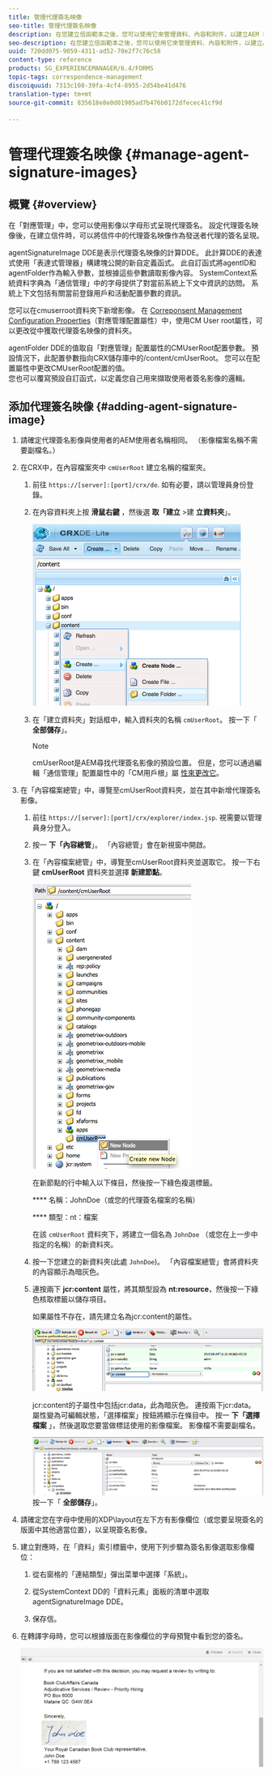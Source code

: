 ```yaml
---
title: 管理代理簽名映像
seo-title: 管理代理簽名映像
description: 在您建立信函範本之後，您可以使用它來管理資料、內容和附件，以建立AEM Forms中的對應。
seo-description: 在您建立信函範本之後，您可以使用它來管理資料、內容和附件，以建立AEM Forms中的對應。
uuid: 720dd075-9059-4311-ad52-70e2f7c76c58
content-type: reference
products: SG_EXPERIENCEMANAGER/6.4/FORMS
topic-tags: correspondence-management
discoiquuid: 7313c108-39fa-4cf4-8955-2d54be41d476
translation-type: tm+mt
source-git-commit: 835618e8e0d01905ad7b476b0172dfecec41cf9d

---
```



# 管理代理簽名映像 {#manage-agent-signature-images}

## 概覽 {#overview}

在「對應管理」中，您可以使用影像以字母形式呈現代理簽名。 設定代理簽名映像後，在建立信件時，可以將信件中的代理簽名映像作為發送者代理的簽名呈現。

agentSignatureImage DDE是表示代理簽名映像的計算DDE。 此計算DDE的表達式使用「表達式管理器」構建塊公開的新自定義函式。 此自訂函式將agentID和agentFolder作為輸入參數，並根據這些參數讀取影像內容。 SystemContext系統資料字典為「通信管理」中的字母提供了對當前系統上下文中資訊的訪問。 系統上下文包括有關當前登錄用戶和活動配置參數的資訊。

您可以在cmuserroot資料夾下新增影像。 在 [Correponsent Management Configuration Properties](/help/forms/using/cm-configuration-properties.md)（對應管理配置屬性）中，使用CM User root屬性，可以更改從中獲取代理簽名映像的資料夾。

agentFolder DDE的值取自「對應管理」配置屬性的CMUserRoot配置參數。 預設情況下，此配置參數指向CRX儲存庫中的/content/cmUserRoot。 您可以在配置屬性中更改CMUserRoot配置的值。\
您也可以覆寫預設自訂函式，以定義您自己用來擷取使用者簽名影像的邏輯。

## 添加代理簽名映像 {#adding-agent-signature-image}

1. 請確定代理簽名影像與使用者的AEM使用者名稱相同。 （影像檔案名稱不需要副檔名。）
1. 在CRX中，在內容檔案夾中 `cmUserRoot` 建立名稱的檔案夾。

   1. 前往 `https://[server]:[port]/crx/de`. 如有必要，請以管理員身份登錄。

   1. 在內容資料夾上按 **滑鼠右鍵** ，然後選 **取「建立** >建 **立資料夾**」。

      ![建立資料夾](assets/1_createnode_cmuserroot.png)

   1. 在「建立資料夾」對話框中，輸入資料夾的名稱 `cmUserRoot`。 按一下「 **全部儲存**」。

      >[!NOTE]
      >
      >cmUserRoot是AEM尋找代理簽名影像的預設位置。 但是，您可以通過編輯「通信管理」配置屬性中的「CM用戶根」屬 [性來更改它](/help/forms/using/cm-configuration-properties.md)。

1. 在「內容檔案總管」中，導覽至cmUserRoot資料夾，並在其中新增代理簽名影像。

   1. 前往 `https://[server]:[port]/crx/explorer/index.jsp`. 視需要以管理員身分登入。
   1. 按一 **下「內容總管**」。 「內容總管」會在新視窗中開啟。
   1. 在「內容檔案總管」中，導覽至cmUserRoot資料夾並選取它。 按一下右鍵 **cmUserRoot** 資料夾並選擇 **新建節點**。

      ![cmUserRoot中的新節點](assets/2_cmuserroot_newnode.png)

      在新節點的行中輸入以下條目，然後按一下綠色複選標籤。

      **** 名稱：JohnDoe（或您的代理簽名檔案的名稱）

      **** 類型：nt：檔案

      在該 `cmUserRoot` 資料夾下，將建立一個名為 `JohnDoe` （或您在上一步中指定的名稱）的新資料夾。

   1. 按一下您建立的新資料夾(此處 `JohnDoe`)。 「內容檔案總管」會將資料夾的內容顯示為暗灰色。

   1. 連按兩下 **jcr:content** 屬性，將其類型設為 **nt:resource**，然後按一下綠色核取標籤以儲存項目。

      如果屬性不存在，請先建立名為jcr:content的屬性。

      ![jcr:content屬性](assets/3_jcrcontentntresource.png)

      jcr:content的子屬性中包括jcr:data，此為暗灰色。 連按兩下jcr:data。 屬性變為可編輯狀態，「選擇檔案」按鈕將顯示在條目中。 按一 **下「選擇檔案** 」，然後選取您要當做標誌使用的影像檔案。 影像檔不需要副檔名。

      ![JCR資料](assets/5_jcrdata.png)
   按一下「 **全部儲存**」。

1. 請確定您在字母中使用的XDP\layout在左下方有影像欄位（或您要呈現簽名的版面中其他適當位置），以呈現簽名影像。
1. 建立對應時，在「資料」索引標籤中，使用下列步驟為簽名影像選取影像欄位：

   1. 從右窗格的「連結類型」彈出菜單中選擇「系統」。

   1. 從SystemContext DD的「資料元素」面板的清單中選取agentSignatureImage DDE。

   1. 保存信。

1. 在轉譯字母時，您可以根據版面在影像欄位的字母預覽中看到您的簽名。

   ![信中的代理簽名影像](assets/letterwithsignature.png)

